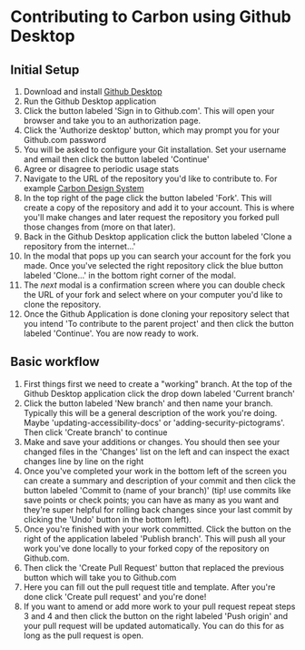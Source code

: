 # Contributing to Carbon using Github Desktop

## Initial Setup

1. Download and install [Github Desktop](https://desktop.github.com/)
2. Run the Github Desktop application
3. Click the button labeled 'Sign in to Github.com'. This will open your browser
   and take you to an authorization page.
4. Click the 'Authorize desktop' button, which may prompt you for your
   Github.com password
5. You will be asked to configure your Git installation. Set your username and
   email then click the button labeled 'Continue'
6. Agree or disagree to periodic usage stats
7. Navigate to the URL of the repository you'd like to contribute to. For
   example
   [Carbon Design System](https://github.com/carbon-design-system/carbon)
8. In the top right of the page click the button labeled 'Fork'. This will
   create a copy of the repository and add it to your account. This is where
   you'll make changes and later request the repository you forked pull those
   changes from (more on that later).
9. Back in the Github Desktop application click the button labeled 'Clone a
   repository from the internet...'
10. In the modal that pops up you can search your account for the fork you made.
    Once you've selected the right repository click the blue button labeled
    'Clone...' in the bottom right corner of the modal.
11. The _next_ modal is a confirmation screen where you can double check the URL
    of your fork and select where on your computer you'd like to clone the
    repository.
12. Once the Github Application is done cloning your repository select that you
    intend 'To contribute to the parent project' and then click the button
    labeled 'Continue'. You are now ready to work.

## Basic workflow

1. First things first we need to create a "working" branch. At the top of the
   Github Desktop application click the drop down labeled 'Current branch'
2. Click the button labeled 'New branch' and then name your branch. Typically
   this will be a general description of the work you're doing. Maybe
   'updating-accessibility-docs' or 'adding-security-pictograms'. Then click
   'Create branch' to continue
3. Make and save your additions or changes. You should then see your changed
   files in the 'Changes' list on the left and can inspect the exact changes
   line by line on the right
4. Once you've completed your work in the bottom left of the screen you can
   create a summary and description of your commit and then click the button
   labeled 'Commit to (name of your branch)' (tip! use commits like save points
   or check points; you can have as many as you want and they're super helpful
   for rolling back changes since your last commit by clicking the 'Undo' button
   in the bottom left).
5. Once you're finished with your work committed. Click the button on the right
   of the application labeled 'Publish branch'. This will push all your work
   you've done locally to your forked copy of the repository on Github.com.
6. Then click the 'Create Pull Request' button that replaced the previous button
   which will take you to Github.com
7. Here you can fill out the pull request title and template. After you're done
   click 'Create pull request' and you're done!
8. If you want to amend or add more work to your pull request repeat steps 3 and
   4 and then click the button on the right labeled 'Push origin' and your pull
   request will be updated automatically. You can do this for as long as the
   pull request is open.
